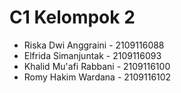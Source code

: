 # C1 Kelompok 2

 - Riska Dwi Anggraini - 2109116088
 - Elfrida Simanjuntak - 2109116093
 - Khalid Mu'afi Rabbani - 2109116100
 - Romy Hakim Wardana - 2109116102
